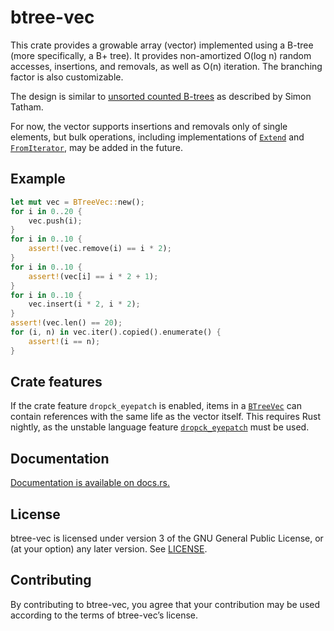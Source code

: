 btree-vec
=========

This crate provides a growable array (vector) implemented using a B-tree
(more specifically, a B+ tree). It provides non-amortized O(log n) random
accesses, insertions, and removals, as well as O(n) iteration. The
branching factor is also customizable.

The design is similar to [unsorted counted B-trees][cb] as described by
Simon Tatham.

[cb]: https://www.chiark.greenend.org.uk/~sgtatham/algorithms/cbtree.html

For now, the vector supports insertions and removals only of single
elements, but bulk operations, including implementations of [`Extend`]
and [`FromIterator`], may be added in the future.

Example
-------

```rust
let mut vec = BTreeVec::new();
for i in 0..20 {
    vec.push(i);
}
for i in 0..10 {
    assert!(vec.remove(i) == i * 2);
}
for i in 0..10 {
    assert!(vec[i] == i * 2 + 1);
}
for i in 0..10 {
    vec.insert(i * 2, i * 2);
}
assert!(vec.len() == 20);
for (i, n) in vec.iter().copied().enumerate() {
    assert!(i == n);
}
```

Crate features
--------------

If the crate feature `dropck_eyepatch` is enabled, items in a [`BTreeVec`]
can contain references with the same life as the vector itself. This
requires Rust nightly, as the unstable language feature [`dropck_eyepatch`]
must be used.

[`dropck_eyepatch`]: https://github.com/rust-lang/rust/issues/34761
[`BTreeVec`]: https://docs.rs/btree-vec/0.2/btree_vec/struct.BTreeVec.html
[`Extend`]: https://doc.rust-lang.org/std/iter/trait.Extend.html
[`FromIterator`]: https://doc.rust-lang.org/std/iter/trait.FromIterator.html

Documentation
-------------

[Documentation is available on docs.rs.](https://docs.rs/btree-vec)

License
-------

btree-vec is licensed under version 3 of the GNU General Public License,
or (at your option) any later version. See [LICENSE](LICENSE).

Contributing
------------

By contributing to btree-vec, you agree that your contribution may be used
according to the terms of btree-vec’s license.
